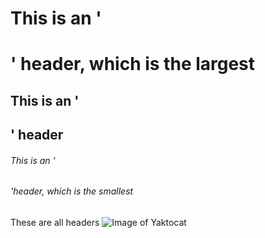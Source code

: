 # This is an '<h1>' header, which is the largest
## This is an '<h2>' header
###### This is an '<h6>'header, which is the smallest

These are all headers
![Image of Yaktocat](https://octodex.github.com/images/yaktocat.png)
